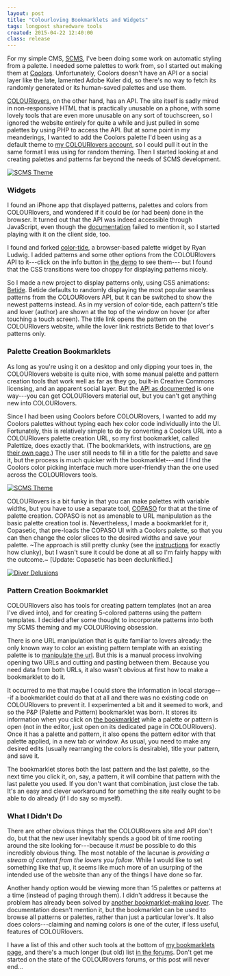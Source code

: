 ```yaml
---
layout: post
title: "Colourloving Bookmarklets and Widgets"
tags: longpost sharedware tools
created: 2015-04-22 12:40:00
class: release
---
```

For my simple CMS, [SCMS](/blog/2015/03/26/scms/), I've been doing some work on automatic styling from a palette.  I needed some palettes to work from, so I started out making them at [Coolors](http://app.coolors.co/).  Unfortunately, Coolors doesn't have an API or a social layer like the late, lamented Adobe Kuler did, so there's no way to fetch its randomly generated or its human-saved palettes and use them.

[COLOURlovers](http://www.colourlovers.com), on the other hand, has an API.  The site itself is sadly mired in non-responsive HTML that is practically unusable on a phone, with some lovely tools that are even more unusable on any sort of touchscreen, so I ignored the website entirely for quite a while and just pulled in some palettes by using PHP to access the API.  But at some point in my meanderings, I wanted to add the Coolors palette I'd been using as a default theme to [my COLOURlovers account](http://www.colourlovers.com/lover/mcdemarco), so I could pull it out in the same format I was using for random theming.  Then I started looking at and creating palettes and patterns far beyond the needs of SCMS development.

[![SCMS Theme](http://www.colourlovers.com/wallPaper/450x30/pw/3706860/s.png?o=0)](http://www.colourlovers.com/palette/3706860/SCMS_Theme)

### Widgets

I found an iPhone app that displayed patterns, palettes and colors from COLOURlovers, and wondered if it could be (or had been) done in the browser.  It turned out that the API was indeed accessible through JavaScript, even though the [documentation](http://www.colourlovers.com/api) failed to mention it, so I started playing with it on the client side, too.

I found and forked [color-tide](http://ryan-ludwig.github.io/color-tide/), a browser-based palette widget by Ryan Ludwig.  I added patterns and some other options from the COLOURlovers API to it---click on the info button in [the demo](http://mcdemarco.github.io/color-tide/) to see them--- but I found that the CSS transitions were too choppy for displaying patterns nicely.

So I made a new project to display patterns only, using CSS animations: [Betide](http://mcdemarco.github.io/betide/).  Betide defaults to randomly displaying the most popular seamless patterns from the COLOURlovers API, but it can be switched to show the newest patterns instead.  As in my version of color-tide, each pattern's title and lover (author) are shown at the top of the window on hover (or after touching a touch screen). The title link opens the pattern on the COLOURlovers website, while the lover link restricts Betide to that lover's patterns only.

### Palette Creation Bookmarklets

As long as you're using it on a desktop and only dipping your toes in, the COLOURlovers website is quite nice, with some manual palette and pattern creation tools that work well as far as they go, built-in Creative Commons licensing, and an apparent social layer.  But the [API as documented](http://www.colourlovers.com/api) is one way---you can get COLOURlovers material out, but you can't get anything new into COLOURlovers.

Since I had been using Coolors before COLOURlovers, I wanted to add my Coolors palettes without typing each hex color code individually into the UI.  Fortunately, this is relatively simple to do by converting a Coolors URL into a COLOURlovers palette creation URL, so my first bookmarklet, called Palettize, does exactly that.  (The bookmarklets, with instructions, are [on their own page](/tools/colourlets/).)  The user still needs to fill in a title for the palette and save it, but the process is much quicker with the bookmarklet---and I find the Coolors color picking interface much more user-friendly than the one used across the COLOURlovers tools.

[![SCMS Theme](http://www.colourlovers.com/images/badges/p/3706/3706860_SCMS_Theme.png)](http://www.colourlovers.com/palette/3706860/SCMS_Theme)

COLOURlovers is a bit funky in that you can make palettes with variable widths, but you have to use a separate tool, [COPASO](http://www.colourlovers.com/copaso/ColorPaletteSoftware) for that at the time of palette creation.  COPASO is not as amenable to URL manipulation as the basic palette creation tool is.  Nevertheless, I made a bookmarklet for it, Copasetic, that pre-loads the COPASO UI with a Coolors palette, so that you can then change the color slices to the desired widths and save your palette.  ~The approach is still pretty clunky (see the [instructions](/tools/colourlets/) for exactly how clunky), but I wasn't sure it could be done at all so I'm fairly happy with the outcome.~  [Update: Copasetic has been declunkified.]

[![Diver Delusions](http://www.colourlovers.com/images/badges/pw/3736/3736428_Diver_Delusions.png?1)](http://www.colourlovers.com/palette/3736428/Diver_Delusions)

### Pattern Creation Bookmarklet

COLOURlovers also has tools for creating pattern templates (not an area I've dived into), and for creating 5-colored patterns using the pattern templates.  I decided after some thought to incorporate patterns into both my SCMS theming and my COLOURloving obsession.

There is one URL manipulation that is quite familiar to lovers already: the only known way to color an existing  pattern template with an existing palette is to [manipulate the url](http://www.colourlovers.com/group/Patterns_By_Type/conversations/13076/TRICK:_HOW_TO_QUICKLY_COMBINE_ANY_PATTERN_PALETTE).  But this is a manual process involving opening two URLs and cutting and pasting between them.  Because you need data from both URLs, it also wasn't obvious at first how to make a bookmarklet to do it.

It occurred to me that maybe I could store the information in local storage---if a bookmarklet could do that at all and there was no existing code on COLOURlovers to prevent it.  I experimented a bit and it seemed to work, and so the P&P (Palette and Pattern) bookmarklet was born.  It stores its information when you click on [the bookmarklet](/tools/colourlets/) while a palette or pattern is open (not in the editor, just open on its dedicated page in COLOURlovers).  Once it has a palette and pattern, it also opens the pattern editor with that palette applied, in a new tab or window.  As usual, you need to make any desired edits (usually rearranging the colors is desirable), title your pattern, and save it.

The bookmarklet stores both the last pattern and the last palette, so the next time you click it, on, say, a pattern, it will combine that pattern with the last palette you used.  If you don't want that combination, just close the tab.  It's an easy and clever workaround for something the site really ought to be able to do already (if I do say so myself).

### What I Didn't Do

There are other obvious things that the COLOURlovers site and API don't do, but that the new user inevitably spends a good bit of time rooting around the site looking for---because it *must* be possible to do this incredibly obvious thing.  The most notable of the lacunae is *providing a stream of content from the lovers you follow*.  While I would like to set something like that up, it seems like much more of an usurping of the intended use of the website than any of the things I have done so far.

Another handy option would be viewing more than 15 palettes or patterns at a time (instead of paging through them).  I didn't address it because the problem has already been solved by [another bookmarklet-making lover](http://www.codenamecuttlefish.com/project-files/bookmarklet/).  The documentation doesn't mention it, but the bookmarklet can be used to browse all patterns or palettes, rather than just a particular lover's.  It also does colors---claiming and naming colors is one of the cuter, if less useful, features of COLOURlovers.

I have a list of this and other such tools at the bottom of [my bookmarklets page](/tools/colourlets/), and there's a much longer (but old) list [in the forums](http://www.colourlovers.com/group/Interpretation_Fun/conversations/9196/Places_To_find_inspiration_guides_exercices...).  Don't get me started on the state of the COLOURlovers forums, or this post will never end...

